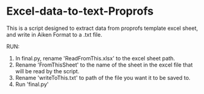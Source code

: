 # Excel-data-to-text-Proprofs

This is a script designed to extract data from proprofs template excel sheet, and write in Aiken Format to a .txt file. 

RUN: 
 1.  In final.py, rename 'ReadFromThis.xlsx' to the excel sheet path.
 2.  Rename 'FromThisSheet' to the name of the sheet in the excel file that will be read by the script.
 3.  Rename 'writeToThis.txt' to path of the file you want it to be saved to.
 4.  Run 'final.py'
